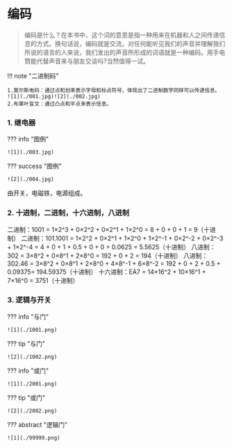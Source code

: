 # 编码

>编码是什么？在本书中，这个词的意思是指一种用来在机器和人之间传递信
>息的方式。换句话说，编码就是交流。对任何能听见我们的声音并理解我们
>所说的语言的人来说，我们发出的声音所形成的词语就是一种编码。用手电
>筒能代替声音来与朋友交谈吗?当然值得一试。

!!! note "二进制码"

    1.莫尔斯电码：通过点和划来表示字母和标点符号，体现出了二进制数字同样可以传递信息。
    ![1](./001.jpg)![2](./002.jpg)
    2.布莱叶盲文：通过凸点和平点来表示信息。

### 1. 继电器

??? info "图例"

    ![1](./003.jpg)

??? success "图例"

    ![2](./004.jpg)

由开关，电磁铁，电源组成。

### 2. 十进制，二进制，十六进制，八进制

二进制：1001 = 1×2^3 + 0×2^2 + 0×2^1 + 1×2^0 = 8 + 0 + 0 + 1 = 9（十进制）
二进制：101.1001 = 1×2^2 + 0×2^1 + 1×2^0 + 1×2^-1 + 0×2^-2 + 0×2^-3 + 1×2^-4 = 4 + 0 + 1 + 0.5 + 0 + 0 + 0.0625 = 5.5625（十进制）
八进制：302 = 3×8^2 + 0×8^1 + 2×8^0 = 192 + 0 + 2 = 194（十进制）
八进制：302.46 = 3×8^2 + 0×8^1 + 2×8^0 + 4×8^-1 + 6×8^-2 = 192 + 0 + 2 + 0.5 + 0.09375= 194.59375（十进制）
十六进制：EA7 = 14×16^2 + 10×16^1 + 7×16^0 = 3751（十进制）

### 3. 逻辑与开关

??? info "与门"

    ![1](./1001.png)

??? tip "与门"

    ![2](./1002.png)

??? info "或门"

    ![1](./2001.png)

??? tip "或门"

    ![2](./2002.png)

??? abstract "逻辑门"

    ![1](./99999.png)
